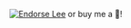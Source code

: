 [![Endorse Lee](http://api.coderwall.com/mdeiters/endorsecount.png)](http://coderwall.com/leereilly)
or buy me a :beer:!